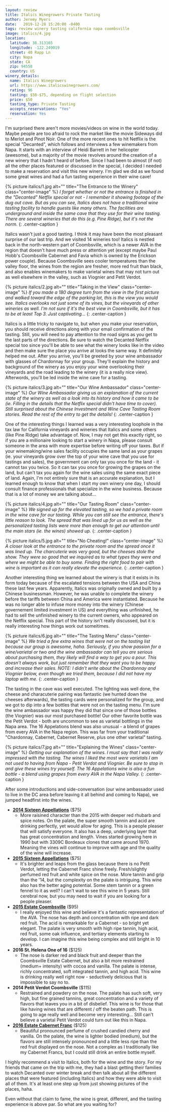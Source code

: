 ```yaml
---
layout: review
title: Italics Winegrowers Private Tasting
author: Jeremy Myers
date:   2019-12-28 15:20:00 -0400
tags: review winery tasting california napa coombsville
image: italics/4.jpg
location:
  latitude: 38.313165
  longitude: -122.249019
  street: 40 Rapp Ln
  city: Napa
  state: CA
  zip: 94558
  country: US
winery_details:
  name: Italics Winegrowers
  url: https://www.italicswinegrowers.com/
  rating: 96
  tasting: $50-$75, depending on flight selection
  price: $50
  tasting_type: Private Tasting
  accepts_reservations: "Yes"
  reservation: Yes
---
```

I'm surprised there aren't more movies/videos on wine in the world today.  Maybe people are too afraid to rock the market like the movie Sideways did to Merlot and Pinot Noir.  One of the more recent ones to hit Netflix is the special "Decanted", which follows and interviews a few winemakers from Napa.  It starts with an interview of Heidi Barrett in her helicopter (awesome), but a majority of the movie revolves around the creation of a new winery that I hadn't heard of before.  Since I had been to almost (if not) all the other places featured or discussed in the special, I decided I needed to make a reservation and visit this new winery.  I'm glad we did as we found some great wines and had a fun tasting experience in their wine cave!

{% picture italics/1.jpg alt="" title="The Entrance to the Winery" class="center-image" %}
*I forget whether or not the entrance is finished in the "Decanted" Netflix special or not - I remember it showing footage of the dug out cave.  But as you can see, Italics does not have a traditional wine tasting facility to handle guests like many others.  The facilities are underground and inside the same cave that they use for their wine tasting.  There are several wineries that do this (e.g. Pine Ridge), but it's not the norm.*
{: .center-caption }

Italics wasn't just a good tasting.  I think it may have been the most pleasant surprise of our last trip.  And we visited 14 wineries too!  Italics is nestled back in the north-western part of Coombsville, which is a newer AVA in the region that doesn't have much press or attention yet (except maybe Paul Hobb's Coombsville Cabernet and Favia which is owned by the Erickson power couple).  Because Coombsville sees cooler temperatures than the valley floor, the wines from the region are fresher, more red fruit than black, and also enables winemakers to make varietal wines that may not turn out as well elsewhere in the valley, such as Viognier and Petit Verdot.  

{% picture italics/2.jpg alt="" title="Taking in the View" class="center-image" %}
*If you made a 180 degree turn from the view in the first picture and walked toward the edge of the parking lot, this is the view you would see.  Italics overlooks not just some of its vines, but the vineyards of other wineries as well.  I'm not sure if it's the best view in Coombsville, but it has to be at least Top 3.  Just captivating...*
{: .center-caption }

Italics is a little tricky to navigate to, but when you make your reservation, you should receive directions along with your email confirmation of the tasting.  Still, you will need to pay attention to the road signs as you get to the last parts of the directions.  Be sure to watch the Decanted Netflix special too since you'll be able to see what the winery looks like in the video and then make sure the place you arrive at looks the same way.  It definitely helped me out.  After you arrive, you'll be greeted by your wine ambassador with glasses of Chardonnay for your group.  They'll explain the history and background of the winery as you enjoy your wine overlooking their vineyards and the road leading to the winery (it is a really nice view).  Afterwords, you'll be led inside the wine cave for a tasting.

{% picture italics/3.jpg alt="" title="Our Wine Ambassador" class="center-image" %}
*Our Wine Ambassador giving us an explanation of the current state of the winery as well as a look into its history and how it came to be (ie. Filling in the details that the Netflix special didn't have time to cover).  Still surprised about the Chinese Investment and Wine Cave Tasting Room stories.  Read the rest of the entry to get the details!*
{: .center-caption }

One of the interesting things I learned was a very interesting loophole in the tax law for California vineyards and wineries that Italics and some others (like Pine Ridge) take advantage of.  Now, I may not get this exactly right, so if you are a millionaire looking to start a winery in Napa, please consult someone in the area with more expertise before writing off your taxes.  But if your winemaking/wine sales facility occupies the same land as your grapes (ie. your vineyards grow over the top of your wine cave that you use for tastings and sales), the government can only tax you once for the land - it cannot tax you twice.  So it can tax you once for growing the grapes on the land, but can't tax you again for the wine sales using the same exact piece of land.  Again, I'm not entirely sure that is an accurate explanation, but I learned enough to know that when I start my own winery one day, I should consult finance professionals that specialize in the wine business.  Because that is a lot of money we are talking about...

{% picture italics/4.jpg alt="" title="Our Tasting Room" class="center-image" %}
*We signed up for the elevated tasting, so we had a private room in the wine cave for our tasting.  While you can still see the entrance, there's little reason to look.  The spread that was lined up for us as well as the personalized tasting lists were more than enough to get our attention until the main stars (ie. the wines) showed up.*
{: .center-caption }

{% picture italics/5.jpg alt="" title="No Cheating!" class="center-image" %}
*A closer look at the entrance to the private room and the spread once it was lined up.  The charcuterie was very good, but the cheeses stole the show.  They were so good that we inquired as to what types they were and where we might be able to buy some.  Finding the right food to pair with wine is important as it can really elevate the experience.*
{: .center-caption }

Another interesting thing we learned about the winery is that it exists in its form today because of the escalated tensions between the USA and China these last few years.  Apparently, Italics was originally owned and built by a Chinese businessman.  However, he was unable to complete the winery before the tariffs between China and America were instantiated.  Because he was no longer able to infuse more money into the winery (Chinese governement limited investment in US) and everything was unfinished, he had to sell the unfinished winery to the current owners, who appeared on the Netflix special.  This part of the history isn't really discussed, but it is really interesting how things work out someitimes.  

{% picture italics/6.jpg alt="" title="The Tasting Menu" class="center-image" %}
*We tried a few extra wines that were not on the tasting list because our group is awesome, haha.  Seriously, if you show passion for a wine/varietal or two and the wine ambassador can tell you are serious about purchasing them, they likely will find a way to get you a pour.  This doesn't always work, but just remember that they want you to be happy and increase their sales.  NOTE: I didn't write about the Chardonnay and Viognier below, even though we tried them, because I did not have my laptop with me.*
{: .center-caption }

The tasting in the cave was well executed.  The lighting was well done, the cheese and characuterie pairing was fantastic (we hunted down the cheeses afterwards), the tasting cards were personalized for the group, and we got to dip into a few bottles that were not on the tasting menu.  I'm sure the wine ambassador was happy they did that since one of those bottles (the Viognier) was our most purchased bottle!  Our other favorite bottle was the Petit Verdot - both are uncommon to see as varietal bottlings in the Napa area.  The 16 Appelations blend was also unusual - a blend of grapes from every AVA in the Napa region.  This was far from your traditional "Chardonnay, Cabernet, Cabernet Reserve, plus one other varietal" tasting.

{% picture italics/7.jpg alt="" title="Explaining the Wines" class="center-image" %}
*Getting our explanation of the wines.  I must say that I was really impressed with the tasting.  The wines I liked the most were varietals I am not used to having from Napa - Petit Verdot and Viognier.  Be sure to stop in and give these wines try yourself.  The 16 Appelations wine is also a fun bottle - a blend using grapes from every AVA in the Napa Valley.*
{: .center-caption }

After some introductions and side-conversation (our wine ambassador used to live in the DC area before leaving it all behind and coming to Napa), we jumped headfirst into the wines.

* [**2014 Sixteen Appellations**](https://www.italicswinegrowers.com/product/2014-Sixteen-Appellations) ($75)
  * More raisined character than the 2015 with deeper red rhubarb and spice notes. On the palate, the super smooth tannin and acid are drinking perfectly, yet would allow for aging. This is a people pleaser that will satisfy everyone.  It also has a deep, underlying layer that has great concentration and length. Vines started growing here in 1990 but with 3309C Bordeaux clones that came around 1970.  Meaning the vines will continue to improve with age and the quality of the wine will increase.
* [**2015 Sixteen Appellations**](https://www.italicswinegrowers.com/product/2015-Sixteen-Appellations) ($75)
  * It's brighter and leaps from the glass because there is no Petit Verdot, letting the Cabernet Franc shine freely. Fresh/slightly perfumed red fruit and white spice on the nose.  More tannin and grip than the '14, but the complexity on the palate is intriguing. This wine also has the better aging potential.  Some stem tannin or a green fennel to it as well?  I can't wait to see this wine in 5 years. Still cerebral now, but you may need to wait if you are looking for a people pleaser.
* [**2015 Estate Coombsville**](https://www.italicswinegrowers.com/product/2015-Italics-Cabernet-Sauvignon) ($95)
  * I really enjoyed this wine and believe it's a fantastic representation of the AVA.  The nose has depth and concentration with ripe and dark red fruit. The acid is remarkable for a Cabernet - so bright yet elegant.  The palate is very smooth with high ripe tannin, high acid, red fruit, some oak influence, and tertiary elements starting to develop.  I can imagine this wine being complex and still bright in 10 years. 
* **2016 St. Helena One of 16** ($125)
  * The nose is darker red and black fruit and deeper than the Coombsville Estate Cabernet, but also a bit more restrained (medium+ intensity) with cocoa and vanilla.  The palate is intense, richly concentrated, soft integrated tannin, and high acid.  This wine is drinking really well right now - seductively delicious that is impossible to say no to.
* **2014 Petit Verdot Coombsville** ($115)
  * Restrained and powdery on the nose.  The palate has such soft, very high, but fine grained tannins, great concentration and a variety of flavors that leaves you in a bit of disbelief.  This wine is for those that like having wines that are different / off the beaten path.  This is going to age really well and become very interesting...  Still can't believe a varietal Petit Verdot could turn out like this in Napa.
* [**2016 Estate Cabernet Franc**](https://www.italicswinegrowers.com/product/2016-Italics-Estate-Cabernet-Franc) ($125) 
  * Beautiful pronounced perfume of crushed candied cherry and vanilla.  On the palate, the wine is lighter bodied (medium), but the flavors are still intensely pronounced and a little less ripe than the red fruit displayed on the nose.  Not a complex as I traditionally like my Cabernet Francs, but I could still drink an entire bottle myself.

I highly recommend a visit to Italics, both for the wine and the story.  For my friends that came on the trip with me, they had a blast getting their families to watch Decanted over winter break and then talk about all the different places that were featured (including Italics) and how they were able to visit all of them.  It's at least one step up from just showing pictures of the places, haha.

Even without that claim to fame, the wine is great, different, and the tasting experience is above par.  So what are you waiting for?
